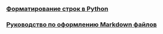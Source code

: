 ### [Форматирование строк в Python](https://habr.com/ru/articles/830282/)
### [Руководство по оформлению Markdown файлов](https://gist.github.com/Jekins/2bf2d0638163f1294637)
